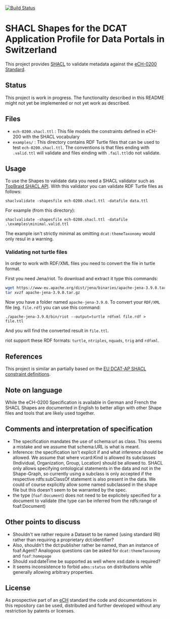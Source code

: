 [![Build Status](https://travis-ci.org/factsmission/dcat-ap-ch-shacl.svg?branch=master)](https://travis-ci.org/factsmission/dcat-ap-ch-shacl)

# SHACL Shapes for the DCAT Application Profile for Data Portals in Switzerland

This project provides [SHACL](https://www.w3.org/TR/shacl/) to validate metadata against the [eCH-0200 Standard](https://www.ech.ch/vechweb/page?p=dossier&documentNumber=eCH-0200&documentVersion=1.0).

## Status

This project is work in progress. The functionality described in this README might not yet be implemented or not yet work as described.

## Files

 * `ech-0200.shacl.ttl` : This file models the constraints defined in eCH-200 with the SHACL vocabulary
 * `examples/` : This directory contains RDF Turtle files that can be used to test `ech-0200.shacl.ttl`. The conventions is that files ending with `.valid.ttl` will validate and files einding with `.fail.ttl`do not validate.

## Usage

To use the Shapes to validate data you need a SHACL validator such as [TopBraid SHACL API](https://github.com/TopQuadrant/shacl). With this validator you can validate RDF Turtle files as follows:

    shaclvalidate -shapesfile ech-0200.shacl.ttl -datafile data.ttl

For example (from this directory):

    shaclvalidate -shapesfile ech-0200.shacl.ttl -datafile .\examples\minimal.valid.ttl

The example isn't strictly minimal as omitting `dcat:themeTaxonomy` would only resul in a warning.

### Validating not turtle files

In order to work with RDF/XML files you need to convert the file in turtle format.

First you need Jena/riot. To download and extract it type this commands:

```BASH
wget https://www-eu.apache.org/dist/jena/binaries/apache-jena-3.9.0.tar.gz
tar xvzf apache-jena-3.9.0.tar.gz
```

Now you have a folder named `apache-jena-3.9.0`. To convert your `RDF/XML` file (eg. `file.rdf`) you can use this command:

```
./apache-jena-3.9.0/bin/riot --output=turtle rdfxml file.rdf > file.ttl
```

And you will find the converted result in `file.ttl`.

riot support these RDF formats: `turtle`, `ntriples`, `nquads`, `trig` and `rdfxml`.


## References

This project is similar an partially based on the [EU DCAT-AP SHACL constraint definitions](https://github.com/SEMICeu/dcat-ap_shacl).

## Note on language

While the eCH-0200 Specification is available in German and French the SHACL Shapes are documented in English to better allign with other Shape files and tools that are likely used together.

## Comments and interpretation of specification

 * The specification mandates the use of schema:url as class. This seems a mistake and we assume that schema:URL is what is meant.
 * Inference: the specification isn't explicit if and what inference should be allowed. We assume that where vcard:Kind is allowed its subclasses (Individual, Organization, Group, Location) should be allowed to. SHACL only allows specifying ontological statements in the data and not in the Shape-Graph, so currently using a subclass is only accepted if the respective rdfs:subClassOf statement is also present in the data. We could of course explicitly allow some named subclassed in the shape file but this doesn't seem to be warranted by the spec.
 * the type (`foaf:Document`) does not need to be explicitely specified for a document to validate (the type can be inferred from the rdfs:range of foaf:Document)

 ## Other points to discuss
 * Shouldn't we rather require a Dataset to be named (using standard IRI) rather than requiring a proprietary dct:identifier?
 * Also, shouldn't the dct:publisher rather be named, than an instance of foaf:Agent? Analogous questions can be asked for `dcat:themeTaxonomy` and `foaf:homepage`
 * Should xsd:dateTime be supported as well where xsd:date is required?
 * It seems inconsistence to forbid `adms:status` on distributions while generally allowing arbitrary properties.

## License

As prospective part of an [eCH](https://www.ech.ch/) standard the code and documentations in this repository can be used, distributed and further developed without any restriction by patents or licenses.
